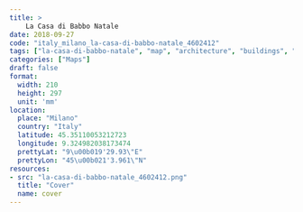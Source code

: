 ```yaml
---
title: > 
    La Casa di Babbo Natale
date: 2018-09-27
code: "italy_milano_la-casa-di-babbo-natale_4602412"
tags: ["la-casa-di-babbo-natale", "map", "architecture", "buildings", "Milano", "Italy"]
categories: ["Maps"]
draft: false
format:
  width: 210
  height: 297
  unit: 'mm'
location:
  place: "Milano"
  country: "Italy"
  latitude: 45.35110053212723
  longitude: 9.324982038173474
  prettyLat: "9\u00b019'29.93\"E"
  prettyLon: "45\u00b021'3.961\"N"
resources:
- src: "la-casa-di-babbo-natale_4602412.png"
  title: "Cover"
  name: cover
---
```

